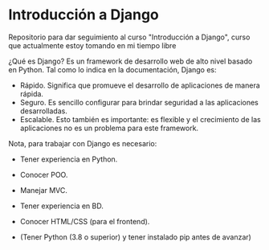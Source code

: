 # Introducción a Django
Repositorio para dar seguimiento al curso "Introducción a Django", curso que actualmente estoy tomando en mi tiempo libre

¿Qué es Django?
  Es un framework de desarrollo web de alto nivel basado en Python.
Tal como lo indica en la documentación, Django es:
* Rápido. Significa que promueve el desarrollo de aplicaciones de
manera rápida.
* Seguro. Es sencillo configurar para brindar seguridad a las
aplicaciones desarrolladas.
* Escalable. Esto también es importante: es flexible y el
crecimiento de las aplicaciones no es un problema para este
framework.

Nota, para trabajar con Django es necesario:
* Tener experiencia en Python.
* Conocer POO.
* Manejar MVC.
* Tener experiencia en BD.
* Conocer HTML/CSS (para el frontend).

* (Tener Python (3.8 o superior) y tener instalado pip antes de avanzar)
